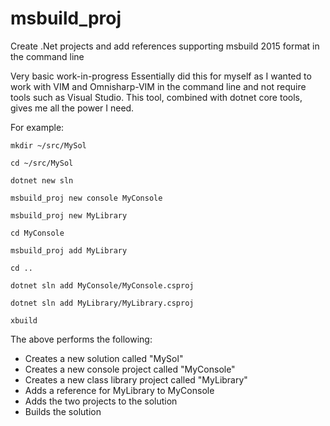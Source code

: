 # msbuild_proj
Create .Net projects and add references supporting msbuild 2015 format in the command line

Very basic work-in-progress
Essentially did this for myself as I wanted to work with VIM and Omnisharp-VIM in the command line and not require tools
such as Visual Studio.  This tool, combined with dotnet core tools, gives me all the power I need.

For example:

`mkdir ~/src/MySol`

`cd ~/src/MySol`


`dotnet new sln`

`msbuild_proj new console MyConsole`

`msbuild_proj new MyLibrary`

`cd MyConsole`

`msbuild_proj add MyLibrary`

`cd ..`

`dotnet sln add MyConsole/MyConsole.csproj`

`dotnet sln add MyLibrary/MyLibrary.csproj`

`xbuild`

The above performs the following:

* Creates a new solution called "MySol"
* Creates a new console project called "MyConsole"
* Creates a new class library project called "MyLibrary"
* Adds a reference for MyLibrary to MyConsole
* Adds the two projects to the solution
* Builds the solution

